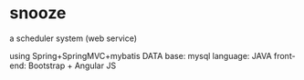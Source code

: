 # snooze
a scheduler system (web service)

using Spring+SpringMVC+mybatis
DATA base: mysql
language: JAVA
front-end: Bootstrap + Angular JS
